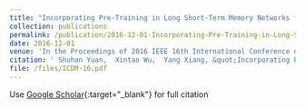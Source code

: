 ```yaml
---
title: "Incorporating Pre-Training in Long Short-Term Memory Networks for Tweets Classification"
collection: publications
permalink: /publication/2016-12-01-Incorporating-Pre-Training-in-Long-Short-Term-Memory-Networks-for-Tweets-Classification/
date: 2016-12-01
venue: 'In the Proceedings of 2016 IEEE 16th International Conference on Data Mining (ICDM)'
citation: ' Shuhan Yuan,  Xintao Wu,  Yang Xiang, &quot;Incorporating Pre-Training in Long Short-Term Memory Networks for Tweets Classification.&quot; In the Proceedings of 2016 IEEE 16th International Conference on Data Mining (ICDM), 2016.'
file: /files/ICDM-16.pdf
---
```

Use [Google Scholar](https://scholar.google.com/scholar?q=Incorporating+Pre+Training+in+Long+Short+Term+Memory+Networks+for+Tweets+Classification){:target="_blank"} for full citation